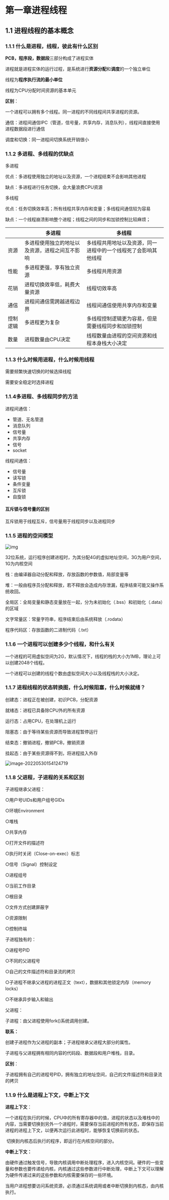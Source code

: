 # 第一章进程线程



## 1.1 进程线程的基本概念



### 1.1.1 什么是进程，线程，彼此有什么区别



**PCB，程序段，数据段**三部分构成了进程实体

进程就是进程实体的运行过程，是系统进行**资源分配**和**调度**的一个独立单位



线程为**程序执行流的最小单位**

线程为CPU分配时间资源的基本单元



**区别**：

一个进程可以拥有多个线程。同一进程的不同线程间共享进程的资源。

通信：进程间通信IPC（管道，信号量，共享内存，消息队列），线程间直接使用进程数据段进行通信

调度和切换：同一进程间切换系统开销很小



### 1.1.2 多进程、多线程的优缺点



多进程

优点：多进程使用独立的地址以及资源，一个进程结束不会影响其他进程

缺点：多进程进行任务切换，会大量浪费CPU资源



多线程

优点：任务切换效率高；所有线程共享内存和变量；多线程间通信较为容易

缺点：一个线程崩溃影响整个进程；线程之间的同步和加锁控制比较麻烦；

|          | 多进程                                         | 多线程                                                       |
| :------- | ---------------------------------------------- | ------------------------------------------------------------ |
| 资源     | 多进程使用独立的地址以及资源，进程之间互不影响 | 多线程共用地址以及资源，同一进程中的一个线程死了会影响其他线程 |
| 性能     | 多进程更强，享有独立资源                       | 多线程共用资源                                               |
| 花销     | 进程切换效率低，耗费大量资源                   | 线程切效率高                                                 |
| 通信     | 进程间通信需跨越进程边界                       | 线程间通信使用共享内存和变量                                 |
| 控制逻辑 | 多进程更为复杂                                 | 多线程控制逻辑更为容易，但是需要线程同步和加锁控制           |
| 数量     | 进程数量由CPU决定                              | 线程数量由进程的空间资源和线程本身栈大小决定                 |



### 1.1.3 什么时候用进程，什么时候用线程

需要频繁快速切换的时候选择线程

需要安全稳定时选择进程







### 1.1.4多进程、多线程同步的方法

进程间通信：

- 管道、无名管道
- 消息队列
- 信号量
- 共享内存
- 信号
- socket

线程间通信：

- 信号量
- 读写锁
- 条件变量
- 互斥锁
- 自旋锁

#### 互斥锁与信号量的区别

互斥锁用于线程互斥，信号量用于线程同步以及进程同步









### 1.1.5 进程的空间模型

![img](https://s2.loli.net/2022/06/23/36YvmCrwjh5SQbi.png)

32位系统，运行程序创建进程时，为其分配4G的虚拟地址空间，3G为用户空间，1G为内核空间

栈：由编译器自动分配和释放，存放函数的参数值，局部变量等

堆：一般由程序员分配和释放，若不释放会造成内存泄漏，程序结束可能又操作系统收回。

全局区：全局变量和静态变量放在一起，分为未初始化（.bss）和初始化（.data）的区域

文字常量区：常量字符串，程序结束后由系统释放（.rodata）

程序代码区：存放函数的二进制代码（.txt）



### 1.1.6 一个进程可以创建多少个线程，和什么有关



一个进程的可用虚拟空间为2G，默认情况下，线程的栈的大小为1MB，理论上可以创建2048个线程。

一个进程可以创建的线程个数由虚拟空间大小以及线程栈的大小决定。







### 1.1.7 进程线程的状态转换图，什么时候阻塞，什么时候就绪？

创建态：进程正在被创建，初识PCB，分配资源

就绪态：进程已具备除CPU外的所有资源

运行态：占用CPU，在处理机上运行

阻塞态：由于等待某些资源而导致进程暂停运行

结束态：撤销进程，撤销PCB，撤销资源

挂起态：由于某些资源得不到，将进程挂入外存

![image-20220530154124719](https://s2.loli.net/2022/06/23/DVRkhzH2lP9ox5I.png)







### 1.1.8 父进程，子进程的关系和区别

子进程继承父进程：

   ○用户号UIDs和用户组号GIDs

   ○环境Environment

   ○堆栈

   ○共享内存

   ○打开文件的描述符

   ○执行时关闭（Close-on-exec）标志

   ○信号（Signal）控制设定

   ○进程组号

   ○当前工作目录

   ○根目录

   ○文件方式创建屏蔽字

   ○资源限制

   ○控制终端

子进程独有的：

   ○进程号PID

   ○不同的父进程号

   ○自己的文件描述符和目录流的拷贝

   ○子进程不继承父进程的进程正文（text），数据和其他锁定内存（memory locks）

   ○不继承异步输入和输出 



父进程：

子进程：由父进程使用fork()系统调用创建。

**联系：**

创建子进程作为父进程的副本；子进程继承父进程大部分的属性。

子进程与父进程拥有相同内容的代码段、数据段和用户堆栈，目录。

**区别**：

子进程拥有自己的进程号PID，拥有独立的地址空间，自己的文件描述符和目录流的拷贝





### 1.1.9 什么是进程上下文，中断上下文

**进程上下文**：

​	一个进程在执行的时候，CPU中的所有寄存器中的值，进程的状态以及堆栈中的内容，当需要切换到另外一个进程时，需要保存当前进程的所有状态，即保存当前进程的进程上下文，以便再次运行此进程时，能够恢复切换前的状态。

​	切换到内核态后执行的程序，即运行在内核空间的部分。



**中断上下文：**

​	由硬件通过触发信号，导致内核调用中断处理程序，进入内核空间。硬件的一些变量和参数也要传递给内核，内核通过这些参数进行中断处理，中断上下文可以理解为硬件传递过来的这些参数和内核需要保存的一些环境。

​	当用户进程想要访问系统资源，必须通过系统调用或者中断切换到内核态，由内核执行。















